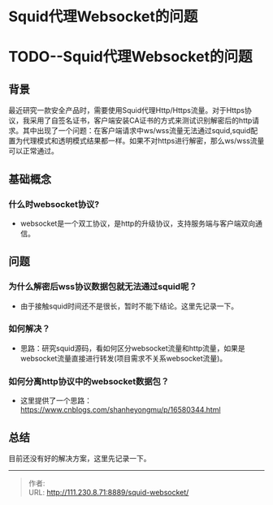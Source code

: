 # Squid代理Websocket的问题


<!--more-->
# TODO--Squid代理Websocket的问题
## 背景
最近研究一款安全产品时，需要使用Squid代理Http/Https流量。对于Https协议，我采用了自签名证书，客户端安装CA证书的方式来测试识别解密后的http请求。其中出现了一个问题：在客户端请求中ws/wss流量无法通过squid,squid配置为代理模式和透明模式结果都一样。如果不对https进行解密，那么ws/wss流量可以正常通过。

## 基础概念
### 什么时websocket协议?
- websocket是一个双工协议，是http的升级协议，支持服务端与客户端双向通信。

## 问题
### 为什么解密后wss协议数据包就无法通过squid呢？
- 由于接触squid时间还不是很长，暂时不能下结论。这里先记录一下。

### 如何解决？
- 思路：研究squid源码，看如何区分websocket流量和http流量，如果是websocket流量直接进行转发(项目需求不关系websocket流量)。

### 如何分离http协议中的websocket数据包？
- 这里提供了一个思路：https://www.cnblogs.com/shanheyongmu/p/16580344.html

## 总结
目前还没有好的解决方案，这里先记录一下。


---

> 作者:   
> URL: http://111.230.8.71:8889/squid-websocket/  

